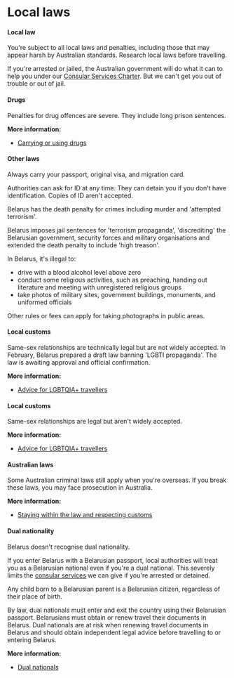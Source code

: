 # Local laws

#### Local law

You're subject to all local laws and penalties, including those that may appear harsh by Australian standards. Research local laws before travelling.

If you're arrested or jailed, the Australian government will do what it can to help you under our [Consular Services Charter](https://www.smartraveller.gov.au/consular-services/consular-services-charter). But we can't get you out of trouble or out of jail.

#### Drugs

Penalties for drug offences are severe. They include long prison sentences.

**More information:**

* [Carrying or using drugs](/before-you-go/laws/drugs "Carrying or using drugs")

#### Other laws

Always carry your passport, original visa, and migration card.

Authorities can ask for ID at any time. They can detain you if you don't have identification. Copies of ID aren't accepted.

Belarus has the death penalty for crimes including murder and 'attempted terrorism'.

Belarus imposes jail sentences for 'terrorism propaganda', 'discrediting' the Belarusian government, security forces and military organisations and extended the death penalty to include 'high treason'.

In Belarus, it's illegal to:

* drive with a blood alcohol level above zero
* conduct some religious activities, such as preaching, handing out literature and meeting with unregistered religious groups
* take photos of military sites, government buildings, monuments, and uniformed officials

Other rules or fees can apply for taking photographs in public areas.

#### Local customs

Same-sex relationships are technically legal but are not widely accepted. In February, Belarus prepared a draft law banning 'LGBTI propaganda'. The law is awaiting approval and official confirmation.

**More information:**

* [Advice for LGBTQIA+ travellers](/before-you-go/who-you-are/LGBTQIA "Advice for LGBTQIA+ travellers")

#### Local customs

Same-sex relationships are legal but aren't widely accepted.

**More information:**

* [Advice for LGBTQIA+ travellers](/before-you-go/who-you-are/LGBTQIA "Advice for LGBTQIA+ travellers")

#### Australian laws

Some Australian criminal laws still apply when you're overseas. If you break these laws, you may face prosecution in Australia.

**More information:**

* [Staying within the law and respecting customs](/before-you-go/laws "Staying within the law")

#### Dual nationality

Belarus doesn't recognise dual nationality.

If you enter Belarus with a Belarusian passport, local authorities will treat you as a Belarusian national even if you're a dual national. This severely limits the [consular services](/consular-services/consular-services-charter "Consular Services Charter") we can give if you're arrested or detained.

Any child born to a Belarusian parent is a Belarusian citizen, regardless of their place of birth.

By law, dual nationals must enter and exit the country using their Belarusian passport. Belarusians must obtain or renew travel their documents in Belarus. Dual nationals are at risk when renewing travel documents in Belarus and should obtain independent legal advice before travelling to or entering Belarus.

**More information:**

* [Dual nationals](/before-you-go/who-you-are/dual-nationals "Advice for dual nationals")